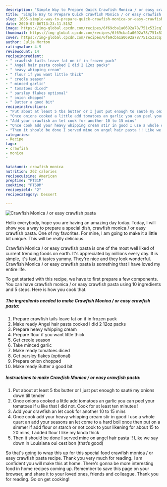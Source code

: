 ```yaml
---
description: "Simple Way to Prepare Quick Crawfish Monica / or easy crawfish pasta"
title: "Simple Way to Prepare Quick Crawfish Monica / or easy crawfish pasta"
slug: 1635-simple-way-to-prepare-quick-crawfish-monica-or-easy-crawfish-pasta
date: 2020-07-06T13:23:11.515Z
image: https://img-global.cpcdn.com/recipes/6f69cba1a0692a78/751x532cq70/crawfish-monica-or-easy-crawfish-pasta-recipe-main-photo.jpg
thumbnail: https://img-global.cpcdn.com/recipes/6f69cba1a0692a78/751x532cq70/crawfish-monica-or-easy-crawfish-pasta-recipe-main-photo.jpg
cover: https://img-global.cpcdn.com/recipes/6f69cba1a0692a78/751x532cq70/crawfish-monica-or-easy-crawfish-pasta-recipe-main-photo.jpg
author: Julia Morton
ratingvalue: 4.9
reviewcount: 14
recipeingredient:
- " crawfish tails leave fat on if in frozen pack"
- " Angel hair pasta cooked I did 2 12oz packs"
- " heavy whipping cream"
- " flour if you want little thick"
- " creole season"
- " minced garlic"
- " tomatoes diced"
- " parsley flakes optional"
- " onion chopped"
- " Butter a good bit"
recipeinstructions:
- "Put about at least 5 tbs butter or I just put enough to sauté my onions down till tender"
- "Once onions cooked a little add tomatoes an garlic you can peel your tomatoes if u like that I did not. Cook for at least ten minutes !"
- "Add your crawfish an let cook for another 10 to 15 mins"
- "Once cook add your heavy whipping cream stir in good I use a whole quart an add your seasons an let come to a hard boil once then put on a simmer if add flour or starch or not cook to your likening for about 15 to 20 mins, I added flour I like my kinda thick"
- "Then it should be done I served mine on angel hair pasta !! Like we say down in Louisiana oui cest bon (that’s good)"
categories:
- Recipe
tags:
- crawfish
- monica
- 

katakunci: crawfish monica  
nutrition: 262 calories
recipecuisine: American
preptime: "PT31M"
cooktime: "PT59M"
recipeyield: "2"
recipecategory: Dessert

---
```



![Crawfish Monica / or easy crawfish pasta](https://img-global.cpcdn.com/recipes/6f69cba1a0692a78/751x532cq70/crawfish-monica-or-easy-crawfish-pasta-recipe-main-photo.jpg)

Hello everybody, hope you are having an amazing day today. Today, I will show you a way to prepare a special dish, crawfish monica / or easy crawfish pasta. One of my favorites. For mine, I am going to make it a little bit unique. This will be really delicious.



Crawfish Monica / or easy crawfish pasta is one of the most well liked of current trending foods on earth. It's appreciated by millions every day. It is simple, it's fast, it tastes yummy. They're nice and they look wonderful. Crawfish Monica / or easy crawfish pasta is something that I have loved my entire life.


To get started with this recipe, we have to first prepare a few components. You can have crawfish monica / or easy crawfish pasta using 10 ingredients and 5 steps. Here is how you cook that.

<!--inarticleads1-->

##### The ingredients needed to make Crawfish Monica / or easy crawfish pasta:

1. Prepare  crawfish tails leave fat on if in frozen pack
1. Make ready  Angel hair pasta cooked I did 2 12oz packs
1. Prepare  heavy whipping cream
1. Prepare  flour if you want little thick
1. Get  creole season
1. Take  minced garlic
1. Make ready  tomatoes diced
1. Get  parsley flakes (optional)
1. Prepare  onion chopped
1. Make ready  Butter a good bit




<!--inarticleads2-->

##### Instructions to make Crawfish Monica / or easy crawfish pasta:

1. Put about at least 5 tbs butter or I just put enough to sauté my onions down till tender
1. Once onions cooked a little add tomatoes an garlic you can peel your tomatoes if u like that I did not. Cook for at least ten minutes !
1. Add your crawfish an let cook for another 10 to 15 mins
1. Once cook add your heavy whipping cream stir in good I use a whole quart an add your seasons an let come to a hard boil once then put on a simmer if add flour or starch or not cook to your likening for about 15 to 20 mins, I added flour I like my kinda thick
1. Then it should be done I served mine on angel hair pasta !! Like we say down in Louisiana oui cest bon (that’s good)




So that's going to wrap this up for this special food crawfish monica / or easy crawfish pasta recipe. Thank you very much for reading. I am confident you will make this at home. There's gonna be more interesting food in home recipes coming up. Remember to save this page on your browser, and share it to your loved ones, friends and colleague. Thank you for reading. Go on get cooking!
